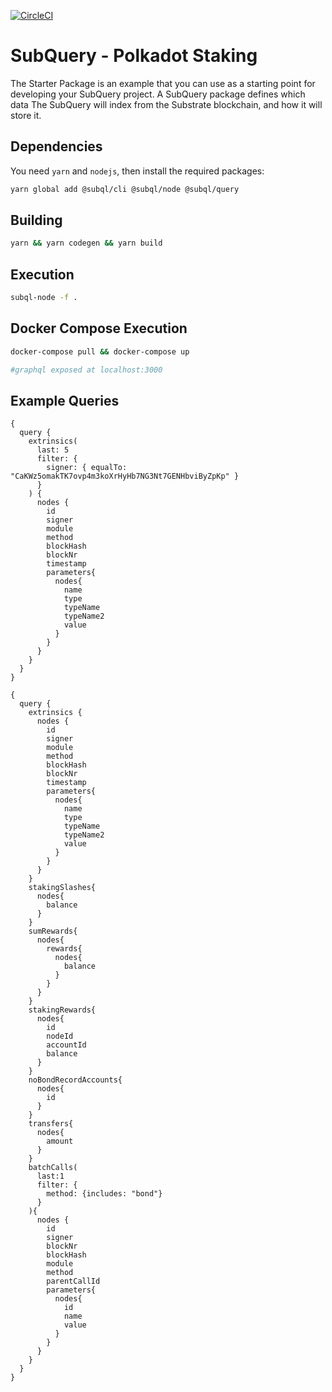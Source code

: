 [![CircleCI](https://circleci.com/gh/w3f/subql-polkadot-staking.svg?style=svg)](https://circleci.com/gh/w3f/subql-polkadot-staking)

# SubQuery - Polkadot Staking


The Starter Package is an example that you can use as a starting point for developing your SubQuery project.
A SubQuery package defines which data The SubQuery will index from the Substrate blockchain, and how it will store it. 

## Dependencies

You need `yarn` and `nodejs`, then install the required packages:

```bash
yarn global add @subql/cli @subql/node @subql/query
```

## Building

```bash
yarn && yarn codegen && yarn build
```

## Execution

```bash
subql-node -f .
```

## Docker Compose Execution

```bash
docker-compose pull && docker-compose up

#graphql exposed at localhost:3000
```

## Example Queries
```
{
  query {
    extrinsics(
      last: 5
      filter: {
        signer: { equalTo: "CaKWz5omakTK7ovp4m3koXrHyHb7NG3Nt7GENHbviByZpKp" }
      }
    ) {
      nodes {
        id
        signer
        module
        method
        blockHash
        blockNr
        timestamp
        parameters{
          nodes{
            name
            type
            typeName
            typeName2
            value
          }
        }
      }
    }
  }
}
```

```
{
  query {
    extrinsics {
      nodes {
        id
        signer
        module
        method
        blockHash
        blockNr
        timestamp
        parameters{
          nodes{
            name
            type
            typeName
            typeName2
            value
          }
        }
      }
    }
    stakingSlashes{
      nodes{
        balance
      }
    }
    sumRewards{
      nodes{
        rewards{
          nodes{
            balance
          }
        }
      }
    }
    stakingRewards{
      nodes{
        id
        nodeId
        accountId
        balance
      }
    }
    noBondRecordAccounts{
      nodes{
        id
      }
    }
    transfers{
      nodes{
        amount
      }
    }
    batchCalls(
      last:1
      filter: {
        method: {includes: "bond"}
      }
    ){
      nodes {
        id
        signer
        blockNr
        blockHash
        module
        method
        parentCallId
        parameters{
          nodes{
            id
            name
            value
          }
        }
      }
    }
  }
}
```